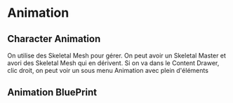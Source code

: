 # Animation

## Character Animation

On utilise des Skeletal Mesh pour gérer. On peut avoir un Skeletal Master et avori des Skeletal Mesh qui en dérivent. Si on va dans le Content Drawer, clic droit, on peut voir un sous menu Animation avec plein d'éléments

## Animation BluePrint
